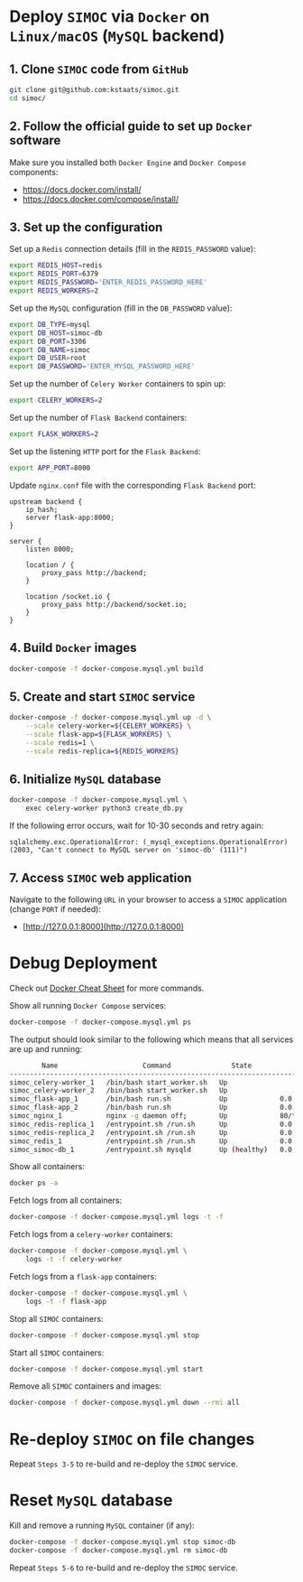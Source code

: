 # Deploy `SIMOC` via `Docker` on `Linux/macOS` (`MySQL` backend)

## 1. Clone `SIMOC` code from `GitHub`
```bash
git clone git@github.com:kstaats/simoc.git
cd simoc/
```

## 2. Follow the official guide to set up `Docker` software

Make sure you installed both `Docker Engine` and `Docker Compose` components:
- https://docs.docker.com/install/
- https://docs.docker.com/compose/install/

## 3. Set up the configuration

Set up a `Redis` connection details (fill in the `REDIS_PASSWORD` value):
```bash
export REDIS_HOST=redis
export REDIS_PORT=6379
export REDIS_PASSWORD='ENTER_REDIS_PASSWORD_HERE'
export REDIS_WORKERS=2
```

Set up the `MySQL` configuration (fill in the `DB_PASSWORD` value):
```bash
export DB_TYPE=mysql
export DB_HOST=simoc-db
export DB_PORT=3306
export DB_NAME=simoc
export DB_USER=root
export DB_PASSWORD='ENTER_MYSQL_PASSWORD_HERE'
```

Set up the number of `Celery Worker` containers to spin up:
```bash
export CELERY_WORKERS=2
```

Set up the number of `Flask Backend` containers:
```bash
export FLASK_WORKERS=2
```

Set up the listening `HTTP` port for the `Flask Backend`:
```bash
export APP_PORT=8000
```

Update `nginx.conf` file with the corresponding `Flask Backend` port:
```
upstream backend {
    ip_hash;
    server flask-app:8000;
}

server {
    listen 8000;

    location / {
        proxy_pass http://backend;
    }

    location /socket.io {
        proxy_pass http://backend/socket.io;
    }
}
```

## 4. Build `Docker` images
```bash
docker-compose -f docker-compose.mysql.yml build
```

## 5. Create and start `SIMOC` service
```bash
docker-compose -f docker-compose.mysql.yml up -d \
    --scale celery-worker=${CELERY_WORKERS} \
    --scale flask-app=${FLASK_WORKERS} \
    --scale redis=1 \
    --scale redis-replica=${REDIS_WORKERS}
```

## 6. Initialize `MySQL` database
```bash
docker-compose -f docker-compose.mysql.yml \
    exec celery-worker python3 create_db.py
```

If the following error occurs, wait for 10-30 seconds and retry again:
```
sqlalchemy.exc.OperationalError: (_mysql_exceptions.OperationalError) (2003, "Can't connect to MySQL server on 'simoc-db' (111)")
```

## 7. Access `SIMOC` web application
Navigate to the following `URL` in your browser to access a `SIMOC` application (change `PORT` if needed):
- [http://127.0.0.1:8000](http://127.0.0.1:8000)

# Debug Deployment
Check out [Docker Cheat Sheet](https://github.com/wsargent/docker-cheat-sheet) for more commands.

Show all running `Docker Compose` services:

```bash
docker-compose -f docker-compose.mysql.yml ps
```

The output should look similar to the following which means that all services are up and running:
```bash
        Name                     Command               State                     Ports
----------------------------------------------------------------------------------------------------
simoc_celery-worker_1   /bin/bash start_worker.sh   Up
simoc_celery-worker_2   /bin/bash start_worker.sh   Up
simoc_flask-app_1       /bin/bash run.sh            Up             0.0.0.0:32836->8000/tcp
simoc_flask-app_2       /bin/bash run.sh            Up             0.0.0.0:32835->8000/tcp
simoc_nginx_1           nginx -g daemon off;        Up             80/tcp, 0.0.0.0:8000->8000/tcp
simoc_redis-replica_1   /entrypoint.sh /run.sh      Up             0.0.0.0:32834->6379/tcp
simoc_redis-replica_2   /entrypoint.sh /run.sh      Up             0.0.0.0:32833->6379/tcp
simoc_redis_1           /entrypoint.sh /run.sh      Up             0.0.0.0:6379->6379/tcp
simoc_simoc-db_1        /entrypoint.sh mysqld       Up (healthy)   0.0.0.0:3306->3306/tcp, 33060/tcp
```

Show all containers:
```bash
docker ps -a
```

Fetch logs from all containers:
```bash
docker-compose -f docker-compose.mysql.yml logs -t -f
```

Fetch logs from a `celery-worker` containers:
```bash
docker-compose -f docker-compose.mysql.yml \
    logs -t -f celery-worker
```

Fetch logs from a `flask-app` containers:
```bash
docker-compose -f docker-compose.mysql.yml \
    logs -t -f flask-app
```

Stop all `SIMOC` containers:
```bash
docker-compose -f docker-compose.mysql.yml stop
```

Start all `SIMOC` containers:
```bash
docker-compose -f docker-compose.mysql.yml start
```

Remove all `SIMOC` containers and images:
```bash
docker-compose -f docker-compose.mysql.yml down --rmi all
```

# Re-deploy `SIMOC` on file changes

Repeat `Steps 3-5` to re-build and re-deploy the `SIMOC` service.

# Reset `MySQL` database

Kill and remove a running `MySQL` container (if any):
```bash
docker-compose -f docker-compose.mysql.yml stop simoc-db
docker-compose -f docker-compose.mysql.yml rm simoc-db
```

Repeat `Steps 5-6` to re-build and re-deploy the `SIMOC` service.

